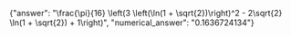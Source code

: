 {"answer": "\\frac{\\pi}{16} \\left(3 \\left(\\ln(1 + \\sqrt{2})\\right)^2 - 2\\sqrt{2} \\ln(1 + \\sqrt{2}) + 1\\right)", "numerical_answer": "0.1636724134"}